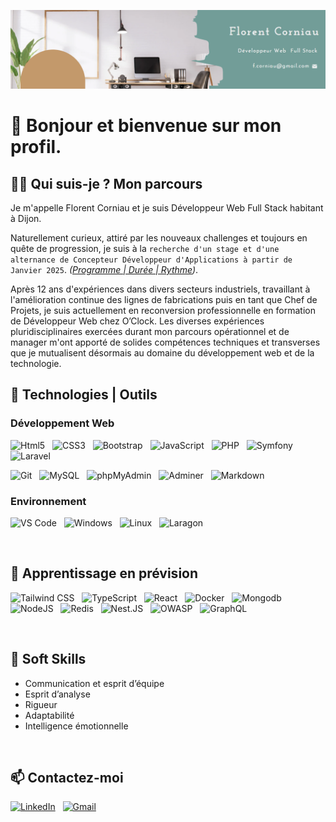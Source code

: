 ![COVER](https://github.com/FlorentCorniau/FlorentCorniau/blob/main/img/Florent_Corniau.png)

# 👋 Bonjour et bienvenue sur mon profil. 

## 🧑‍💼 Qui suis-je ? Mon parcours

Je m'appelle Florent Corniau et je suis Développeur Web Full Stack habitant à Dijon.

Naturellement curieux, attiré par les nouveaux challenges et toujours en quête de progression, je suis à la `recherche d'un stage et d'une alternance de Concepteur Développeur d'Applications à partir de Janvier 2025`.
*([Programme | Durée | Rythme](https://hub.oclock.io/alternance-cda-pro))*.

Après 12 ans d'expériences dans divers secteurs industriels, travaillant à l'amélioration continue des lignes de fabrications puis en tant que Chef de Projets, je suis actuellement en reconversion professionnelle en formation de Développeur Web chez O’Clock. Les diverses expériences pluridisciplinaires exercées durant mon parcours opérationnel et de manager m'ont apporté de solides compétences techniques et transverses que je mutualisent désormais au domaine du développement web et de la technologie.

## 💾 Technologies | Outils
### Développement Web

  <p align="left">
    <img src="https://img.shields.io/badge/Html5-353a45?logo=Html5" alt="Html5" title="Html5" height="25">
    &nbsp;
    <img src="https://img.shields.io/badge/CSS3-353a45?logo=CSS3&logoColor=1572B6" alt="CSS3" title="CSS3" height="25">
    &nbsp;
    <img src="https://img.shields.io/badge/Bootstrap-353a45?logo=Bootstrap" alt="Bootstrap" title="Bootstrap" height="25">
    &nbsp;
    <img src="https://img.shields.io/badge/JavaScript-353a45?logo=JavaScript" alt="JavaScript" title="JavaScript" height="25">
    &nbsp;
    <img src="https://img.shields.io/badge/PHP-353a45?logo=PHP" alt="PHP" title="PHP" height="25">
    &nbsp;
    <img src="https://img.shields.io/badge/Symfony-353a45?logo=Symfony" alt="Symfony" title="Symfony" height="25">
    &nbsp;
    <img src="https://img.shields.io/badge/Laravel-353a45?logo=Laravel" alt="Laravel" title="Laravel" height="25">
    &nbsp;
  </p>

  <p align="left">
    <img src="https://img.shields.io/badge/Git-353a45?logo=Git" alt="Git" title="Git" height="25">
    &nbsp;
    <img src="https://img.shields.io/badge/MySQL-353a45?logo=mysql" alt="MySQL" title="MySQL" height="25">
    &nbsp;
    <img src="https://img.shields.io/badge/phpMyAdmin-353a45?logo=phpMyAdmin" alt="phpMyAdmin" title="phpMyAdmin" height="25">
    &nbsp;
    <img src="https://img.shields.io/badge/Adminer-353a45?logo=adminer&logoColor=black" alt="Adminer" title="Adminer" height="25">
    &nbsp;
    <img src="https://img.shields.io/badge/Markdown-353a45?logo=Markdown" alt="Markdown" title="Markdown" height="25">
    &nbsp;
  </p>
 
### Environnement
 <p align="left">
    <img src="https://img.shields.io/badge/Visual_Studio_Code-353a45?logo=visual%20studio%20code&logoColor=blue" alt="VS Code" title="VS Code" height="25">
    &nbsp;
    <img src="https://img.shields.io/badge/Windows-353a45?logo=Windows&logoColor=blue" alt="Windows" title="Windows" height="25">
    &nbsp;
    <img src="https://img.shields.io/badge/Linux-353a45?logo=Linux" alt="Linux" title="Linux" height="25">
    &nbsp;
    <img src="https://img.shields.io/badge/Laragon-353a45?logo=Laragon" alt="Laragon" title="Laragon" height="25">
    &nbsp;
  </p>
  </br>

## 🌱 Apprentissage en prévision
  <p align="left">
    <img src="https://img.shields.io/badge/Tailwind CSS-353a45?logo=Tailwindcss" alt="Tailwind CSS" title="Tailwind CSS" height="25">
    &nbsp; 
    <img src="https://img.shields.io/badge/TypeScript-353a45?logo=TypeScript " alt="TypeScript " title="TypeScript " height="25">
    &nbsp;
    <img src="https://img.shields.io/badge/React-353a45?logo=React" alt="React" title="React" height="25">
    &nbsp;
    <img src="https://img.shields.io/badge/Docker-353a45?logo=Docker" alt="Docker" title="Docker" height="25">
    &nbsp;
    <img src="https://img.shields.io/badge/Mongodb-353a45?logo=Mongodb" alt="Mongodb" title="Mongodb" height="25">
    &nbsp;
    <img src="https://img.shields.io/badge/Node.JS-353a45?logo=Node.JS" alt="NodeJS" title="NodeJS" height="25">
    &nbsp;
    <img src="https://img.shields.io/badge/Redis-353a45?logo=Redis" alt="Redis" title="Redis" height="25">
    &nbsp;
    <img src="https://img.shields.io/badge/Nest.JS-353a45?logo=Nestjs&logoColor=red" alt="Nest.JS" title="Nest.JS" height="25">
    &nbsp;
    <img src="https://img.shields.io/badge/Owasp-353a45?logo=OWASP&logoColor=857db5" alt="OWASP" title="OWASP" height="25">
    &nbsp;
    <img src="https://img.shields.io/badge/GraphQL-353a45?logo=GraphQL&logoColor=DE33A6" alt="GraphQL" title="GraphQL" height="25">
    &nbsp;  
  </p>
  </br>

## 🧠 Soft Skills
- Communication et esprit d’équipe
- Esprit d’analyse
- Rigueur
- Adaptabilité
- Intelligence émotionnelle
</br>

## 📫 Contactez-moi

  <p align="left">
    <a href="https://www.linkedin.com/in/florent-corniau/"> <img src="https://img.shields.io/badge/LinkedIn-blue?logo=LinkedIn" alt="LinkedIn" title="LinkedIn" height="25"></a>
    &nbsp;
     <a href="mailto:f.corniau@gmail.com"><img src="https://img.shields.io/badge/Gmail-white?logo=Gmail" alt="Gmail" title="Gmail" height="25"></a>
  </p>

<!--
**FlorentCorniau/FlorentCorniau** is a ✨ _special_ ✨ repository because its `README.md` (this file) appears on your GitHub profile.
https://icons8.com/icon/tzQnYsj2vAdh/symfony-is-a-php-web-application-framework
Here are some ideas to get you started:

- 🔭 I’m currently working on ...
- 🌱 I’m currently learning ...
- 👯 I’m looking to collaborate on ...
- 🤔 I’m looking for help with ...
- 💬 Ask me about ...
- 📫 How to reach me: ...
- 😄 Pronouns: ...
- ⚡ Fun fact: ...
-->
